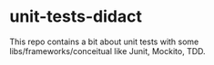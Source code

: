 # unit-tests-didact
This repo contains a bit about unit tests with some libs/frameworks/conceitual  like Junit, Mockito, TDD.
